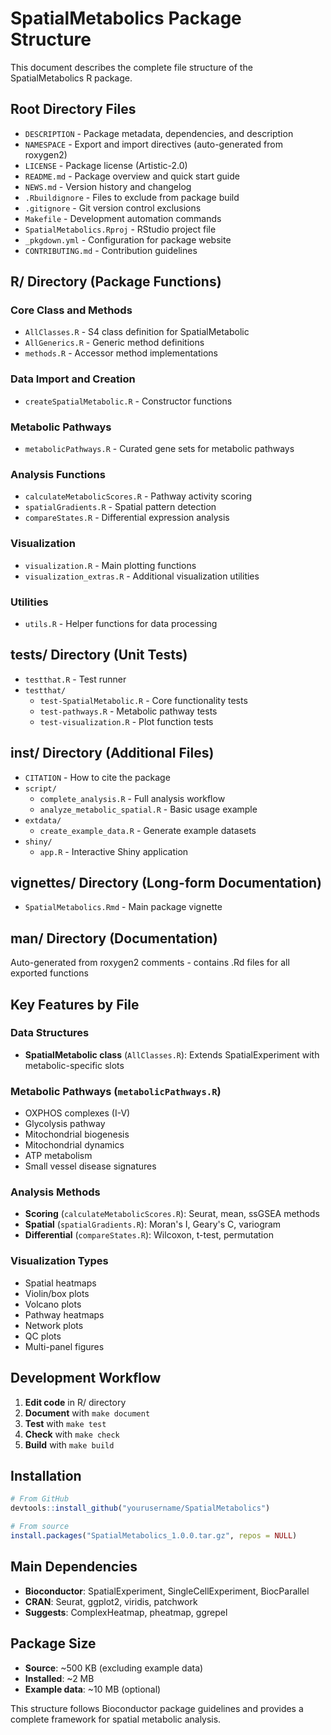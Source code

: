 # SpatialMetabolics Package Structure

This document describes the complete file structure of the SpatialMetabolics R package.

## Root Directory Files

- `DESCRIPTION` - Package metadata, dependencies, and description
- `NAMESPACE` - Export and import directives (auto-generated from roxygen2)
- `LICENSE` - Package license (Artistic-2.0)
- `README.md` - Package overview and quick start guide
- `NEWS.md` - Version history and changelog
- `.Rbuildignore` - Files to exclude from package build
- `.gitignore` - Git version control exclusions
- `Makefile` - Development automation commands
- `SpatialMetabolics.Rproj` - RStudio project file
- `_pkgdown.yml` - Configuration for package website
- `CONTRIBUTING.md` - Contribution guidelines

## R/ Directory (Package Functions)

### Core Class and Methods
- `AllClasses.R` - S4 class definition for SpatialMetabolic
- `AllGenerics.R` - Generic method definitions
- `methods.R` - Accessor method implementations

### Data Import and Creation
- `createSpatialMetabolic.R` - Constructor functions

### Metabolic Pathways
- `metabolicPathways.R` - Curated gene sets for metabolic pathways

### Analysis Functions
- `calculateMetabolicScores.R` - Pathway activity scoring
- `spatialGradients.R` - Spatial pattern detection
- `compareStates.R` - Differential expression analysis

### Visualization
- `visualization.R` - Main plotting functions
- `visualization_extras.R` - Additional visualization utilities

### Utilities
- `utils.R` - Helper functions for data processing

## tests/ Directory (Unit Tests)

- `testthat.R` - Test runner
- `testthat/`
  - `test-SpatialMetabolic.R` - Core functionality tests
  - `test-pathways.R` - Metabolic pathway tests
  - `test-visualization.R` - Plot function tests

## inst/ Directory (Additional Files)

- `CITATION` - How to cite the package
- `script/`
  - `complete_analysis.R` - Full analysis workflow
  - `analyze_metabolic_spatial.R` - Basic usage example
- `extdata/`
  - `create_example_data.R` - Generate example datasets
- `shiny/`
  - `app.R` - Interactive Shiny application

## vignettes/ Directory (Long-form Documentation)

- `SpatialMetabolics.Rmd` - Main package vignette

## man/ Directory (Documentation)

Auto-generated from roxygen2 comments - contains .Rd files for all exported functions

## Key Features by File

### Data Structures
- **SpatialMetabolic class** (`AllClasses.R`): Extends SpatialExperiment with metabolic-specific slots

### Metabolic Pathways (`metabolicPathways.R`)
- OXPHOS complexes (I-V)
- Glycolysis pathway
- Mitochondrial biogenesis
- Mitochondrial dynamics
- ATP metabolism
- Small vessel disease signatures

### Analysis Methods
- **Scoring** (`calculateMetabolicScores.R`): Seurat, mean, ssGSEA methods
- **Spatial** (`spatialGradients.R`): Moran's I, Geary's C, variogram
- **Differential** (`compareStates.R`): Wilcoxon, t-test, permutation

### Visualization Types
- Spatial heatmaps
- Violin/box plots
- Volcano plots
- Pathway heatmaps
- Network plots
- QC plots
- Multi-panel figures

## Development Workflow

1. **Edit code** in R/ directory
2. **Document** with `make document`
3. **Test** with `make test`
4. **Check** with `make check`
5. **Build** with `make build`

## Installation

```r
# From GitHub
devtools::install_github("yourusername/SpatialMetabolics")

# From source
install.packages("SpatialMetabolics_1.0.0.tar.gz", repos = NULL)
```

## Main Dependencies

- **Bioconductor**: SpatialExperiment, SingleCellExperiment, BiocParallel
- **CRAN**: Seurat, ggplot2, viridis, patchwork
- **Suggests**: ComplexHeatmap, pheatmap, ggrepel

## Package Size

- **Source**: ~500 KB (excluding example data)
- **Installed**: ~2 MB
- **Example data**: ~10 MB (optional)

This structure follows Bioconductor package guidelines and provides a complete framework for spatial metabolic analysis.
